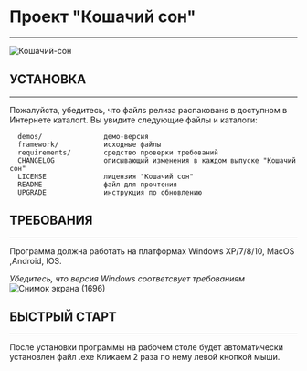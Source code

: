 # Проект "Кошачий сон"
----------------------
![Кошачий-сон](https://user-images.githubusercontent.com/92578289/143677285-922ec6aa-cc0d-4c2a-a3eb-b050c6fa9313.jpg)

## УСТАНОВКА
------------


Пожалуйста, убедитесь, что файлs релиза распакованs в доступном в Интернете
каталогt. Вы увидите следующие файлы и каталоги:

      demos/               демо-версия
      framework/           исходные файлы
      requirements/        средство проверки требований
      CHANGELOG            описывающий изменения в каждом выпуске "Кошачий сон"
      LICENSE              лицензия "Кошачий сон"
      README               файл для прочтения
      UPGRADE              инструкция по обновлению


## ТРЕБОВАНИЯ
-------------

Программа должна работать на платформах Windows XP/7/8/10, MacOS ,Android, IOS.

*Убедитесь, что версия Windows соответсвует требованиям*
![Снимок экрана (1696)](https://user-images.githubusercontent.com/92578289/143677333-53ba7a8e-93ed-4e1e-945a-0af391824b00.png)



## БЫСТРЫЙ СТАРТ
----------------

После установки программы на рабочем столе будет автоматически установлен файл .exe
Кликаем 2 раза по нему левой кнопкой мыши.
